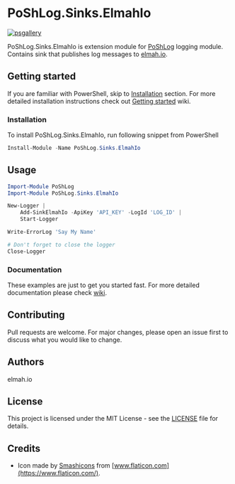 # PoShLog.Sinks.ElmahIo

[![psgallery](https://img.shields.io/powershellgallery/v/poshlog.sinks.ElmahIo.svg)](https://www.powershellgallery.com/packages/PoShLog.Sinks.ElmahIo)

PoShLog.Sinks.ElmahIo is extension module for [PoShLog](https://github.com/PoShLog/PoShLog) logging module. Contains sink that publishes log messages to [elmah.io](https://elmah.io).

## Getting started

If you are familiar with PowerShell, skip to [Installation](#installation) section. For more detailed installation instructions check out [Getting started](https://github.com/PoShLog/PoShLog/wiki/Getting-started) wiki.

### Installation

To install PoShLog.Sinks.ElmahIo, run following snippet from PowerShell

```ps1
Install-Module -Name PoShLog.Sinks.ElmahIo
```

## Usage

```ps1
Import-Module PoShLog
Import-Module PoShLog.Sinks.ElmahIo

New-Logger |
    Add-SinkElmahIo -ApiKey 'API_KEY' -LogId 'LOG_ID' |
    Start-Logger

Write-ErrorLog 'Say My Name'

# Don't forget to close the logger
Close-Logger
```

### Documentation

These examples are just to get you started fast. For more detailed documentation please check [wiki](https://github.com/PoShLog/PoShLog/wiki).

## Contributing

Pull requests are welcome. For major changes, please open an issue first to discuss what you would like to change.

## Authors

elmah.io

## License

This project is licensed under the MIT License - see the [LICENSE](LICENSE) file for details.

## Credits

* Icon made by [Smashicons](https://smashicons.com/) from [www.flaticon.com](https://www.flaticon.com/).

